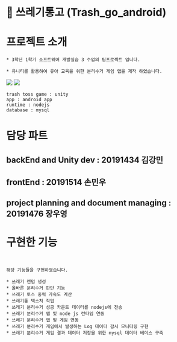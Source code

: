 # 🧻 쓰레기통고 (Trash_go_android)

<h1>프로젝트 소개</h1>

```
* 3학년 1학기 소프트웨어 개발실습 3 수업의 팀프로젝트 입니다.

* 유니티를 활용하여 유아 교육을 위한 분리수거 게임 앱을 제작 하였습니다.

```


<img src = "https://user-images.githubusercontent.com/76634341/245063434-373341c6-e9de-4e40-9303-e32cadf6466d.gif">
  
<img src = "https://user-images.githubusercontent.com/76634341/245063451-85f80cae-87e4-4c61-8ea7-5e73567c2f13.gif">

```
trash toss game : unity
app : android app
runtime : nodejs
database : mysql

```

<h1>담당 파트</h1>

<h2>backEnd and Unity dev : 20191434 김강민</h2>
<h2>frontEnd : 20191514 손민우</h2>
<h2>project planning and document managing : 20191476 장우영</h2>


<h1>구현한 기능</h1>

```


해당 기능들을 구현하였습니다.

* 쓰레기 랜덤 생성
* 올바른 분리수거 판단 기능
* 쓰레기 토스 중력 가속도 계산
* 쓰레기통 텍스처 작업
* 쓰레기 분리수거 성공 카운트 데이터를 nodejs에 전송
* 쓰레기 분리수거 앱 및 node js 런타임 연동
* 쓰레기 분리수거 앱 및 게임 연동
* 쓰레기 분리수거 게임에서 발생하는 Log 데이터 감시 모니터링 구현
* 쓰레기 분리수거 게임 결과 데이터 저장을 위한 mysql 데이터 베이스 구축

```
